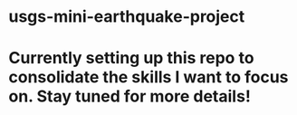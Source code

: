 ﻿# usgs-mini-earthquake-project
# Currently setting up this repo to consolidate the skills I want to focus on. Stay tuned for more details! 
